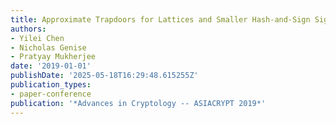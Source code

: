 ```yaml
---
title: Approximate Trapdoors for Lattices and Smaller Hash-and-Sign Signatures
authors:
- Yilei Chen
- Nicholas Genise
- Pratyay Mukherjee
date: '2019-01-01'
publishDate: '2025-05-18T16:29:48.615255Z'
publication_types:
- paper-conference
publication: '*Advances in Cryptology -- ASIACRYPT 2019*'
---
```

